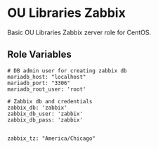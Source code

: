 OU Libraries Zabbix
=========

Basic OU Libraries Zabbix zerver role for CentOS.


Role Variables
--------------


```
# DB admin user for creating zabbix db 
mariadb_host: "localhost"
mariadb_port: "3306"
mariadb_root_user: 'root'

# Zabbix db and credentials
zabbix_db: 'zabbix'
zabbix_db_user: 'zabbix'
zabbix_db_pass: 'zabbix'


zabbix_tz: "America/Chicago"
```